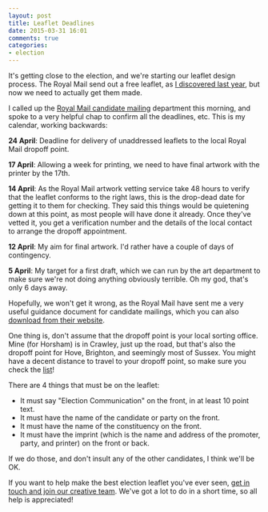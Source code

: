 ```yaml
---
layout: post
title: Leaflet Deadlines
date: 2015-03-31 16:01
comments: true
categories:
- election
---
```


It's getting close to the election, and we're starting our leaflet design process. The Royal Mail send out a free leaflet, as [I discovered last year](/blog/2014/08/13/leaflet-drops/), but now we need to actually get them made.

I called up the [Royal Mail candidate mailing](http://www.royalmail.com/corporate/electoral-services/candidate-mailing) department this morning, and spoke to a very helpful chap to confirm all the deadlines, etc. This is my calendar, working backwards:

**24 April**: Deadline for delivery of unaddressed leaflets to the local Royal Mail dropoff point.

**17 April**: Allowing a week for printing, we need to have final artwork with the printer by the 17th.

**14 April**: As the Royal Mail artwork vetting service take 48 hours to verify that the leaflet conforms to the right laws, this is the drop-dead date for getting it to them for checking. They said this things would be quietening down at this point, as most people will have done it already. Once they've vetted it, you get a verification number and the details of the local contact to arrange the dropoff appointment.

**12 April**: My aim for final artwork. I'd rather have a couple of days of contingency.

**5 April**: My target for a first draft, which we can run by the art department to make sure we're not doing anything obviously terrible. Oh my god, that's only 6 days away.

Hopefully, we won't get it wrong, as the Royal Mail have sent me a very useful guidance document for candidate mailings, which you can also [download from their website](http://www.royalmail.com/sites/default/files/Candidate-Mail-guide-Parliamentary-and-Assembly-elections_0.pdf).

One thing is, don't assume that the dropoff point is your local sorting office. Mine (for Horsham) is in Crawley, just up the road, but that's also the dropoff point for Hove, Brighton, and seemingly most of Sussex. You might have a decent distance to travel to your dropoff point, so make sure you check the [list](http://www.royalmail.com/sites/default/files/Candidate-Mail-Drop-Off-Point-to-Constituency-mapping-for-May-2015.xls)!

There are 4 things that must be on the leaflet:

* It must say "Election Communication" on the front, in at least 10 point text.
* It must have the name of the candidate or party on the front.
* It must have the name of the constituency on the front.
* It must have the imprint (which is the name and address of the promoter, party, and printer) on the front or back.

If we do those, and don't insult any of the other candidates, I think we'll be OK.

If you want to help make the best election leaflet you've ever seen, [get in touch and join our creative team](https://somethingnew.org.uk/volunteer). We've got a lot to do in a short time, so all help is appreciated!


